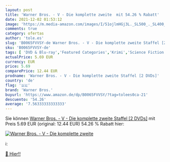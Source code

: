 ```yaml
---
layout: post
title: 'Warner Bros. - V - Die komplette zweite  mit 54.26 % Rabatt'
date: 2021-12-02 01:53:12
image: 'https://m.media-amazon.com/images/I/51ojlmHGj3L._SL500_._SL400_.jpg'
comments: true
category: ofertas
author: 'tole.es'
slug: 'B0065FVVSY-de Warner Bros. - V - Die komplette zweite Staffel [2 DVDs]'
sku: 'B0065FVVSY-de'
tags: [ 'DVD & Blu-ray','Featured Categories','Krimi','Science Fiction','Serien & TV-Produktionen','Thriller','warner bros.', ]
actualPrice: 5.69 EUR
currency: EUR
price: 5.69
comparePrice: 12.44 EUR
prodname: 'Warner Bros. - V - Die komplette zweite Staffel [2 DVDs]'
country: 'de'
flag: '🇩🇪'
brand: 'Warner Bros.'
buyurl: 'https://www.amazon.de/dp/B0065FVVSY/?tag=tolees0ca-21'
descuento: '54.26'
average: '7.56333333333333'
---
```


Sie können [Warner Bros. - V - Die komplette zweite Staffel [2 DVDs]](https://www.amazon.de/dp/B0065FVVSY/?tag=tolees0ca-21) mit Preis 5.69 EUR (original: 12.44 EUR) 54.26 % Rabatt hier:

[![Warner Bros. - V - Die komplette zweite ](https://m.media-amazon.com/images/I/51ojlmHGj3L._SL500_._SL400_.jpg)](https://www.amazon.de/dp/B0065FVVSY/?tag=tolees0ca-21)

ℹ️:


[🛒 Hier!!](https://www.amazon.de/dp/B0065FVVSY/?tag=tolees0ca-21)
